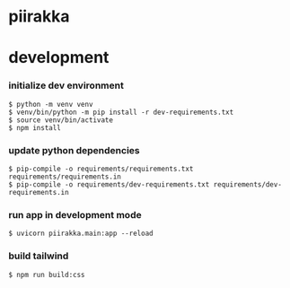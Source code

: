 # piirakka

# development

### initialize dev environment

    $ python -m venv venv
    $ venv/bin/python -m pip install -r dev-requirements.txt
    $ source venv/bin/activate
    $ npm install

### update python dependencies

    $ pip-compile -o requirements/requirements.txt requirements/requirements.in
    $ pip-compile -o requirements/dev-requirements.txt requirements/dev-requirements.in

### run app in development mode

    $ uvicorn piirakka.main:app --reload

### build tailwind

    $ npm run build:css 


